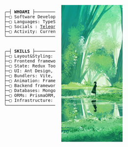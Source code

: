 <div style="display: flex; flex-direction: column; align-items: center;">

<div style="display: grid; grid-template-columns: 1fr 300px ; gap: 20px;">

  <pre>
  ╭─┤ <b>WHOAMI</b> ├───────────────────────────────────── ✔ <span style="color: #009688;">@klimetzc</span> ₪
  ├─▢ Software Developer
  ├─▢ Languages: TypeScript/JavaScript
  ├─▢ Socials : <a href="https://t.me/klimetzc" target="_blank">Telegram</a>
  ├─▢ Activity: Currently working on <a href="https://stattrack.ru">Stattrack</a>
  ╰─────────────────────


  ╭─┤ <b>SKILLS</b> ├───────────────────────────────────── ✔ <span style="color: #009688;">@klimetzc</span> ₪
  ├─▢ Layout&Styling: Css(BEM), Scss, Styled-components
  ├─▢ Frontend frameworks: React, Next
  ├─▢ State: Redux Toolkit, Mobx, SWR
  ├─▢ UI: Ant Design, Tailwind
  ├─▢ Bundlers: Vite, Rollup, Parcel
  ├─▢ Animation: Framer Motion
  ├─▢ Backend frameworks: NestJS, Express
  ├─▢ Databases: MongoDB, Postgresql
  ├─▢ ORMs: PrismaORM, mongoose
  ├─▢ Infrastructure: Turborepo, Docker
  ╰─────────────────────
  </pre>

  <img src="./forest.jpeg" width="200"  style="object-fit: cover; display: block;" />

</div>
